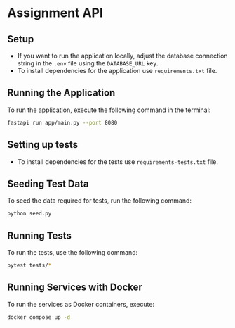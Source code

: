 # Assignment API

## Setup

- If you want to run the application locally, adjust the database connection string in the `.env` file using the `DATABASE_URL` key.
- To install dependencies for the application use `requirements.txt` file.

## Running the Application

To run the application, execute the following command in the terminal:

```bash
fastapi run app/main.py --port 8080
```

## Setting up tests

- To install dependencies for the tests use `requirements-tests.txt` file.

## Seeding Test Data

To seed the data required for tests, run the following command:

```bash
python seed.py
```

## Running Tests

To run the tests, use the following command:

```bash
pytest tests/*
```

## Running Services with Docker

To run the services as Docker containers, execute:

```bash
docker compose up -d
```